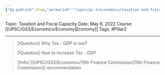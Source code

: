 ```yaml
---
{"dg-publish":true,"permalink":"/upsc/gs-3/economics/taxation-and-fiscal-capacity/","dgHomeLink":true,"dgPassFrontmatter":false}
---
```


Topic: Taxation and Fiscal Capacity
Date: May 6, 2022
Course: [[UPSC/GS3/Economics/Economy|Economy]]
Tags: #Pillar2 

---

> [!Question] Why $Tax:GDP$ is low? 
>  

> [!Question] How to increase $Tax : GDP$

> [!info] [[UPSC/GS3/Economics/15th Finance Commission|15th Finance Commission]] recommendation
> 


